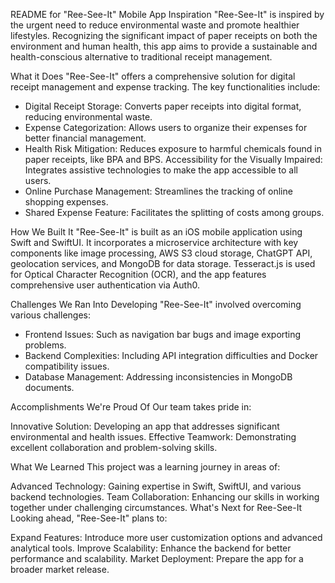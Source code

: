 README for "Ree-See-It" Mobile App
Inspiration
"Ree-See-It" is inspired by the urgent need to reduce environmental waste and promote healthier lifestyles. Recognizing the significant impact of paper receipts on both the environment and human health, this app aims to provide a sustainable and health-conscious alternative to traditional receipt management.

What it Does
"Ree-See-It" offers a comprehensive solution for digital receipt management and expense tracking. The key functionalities include:

- Digital Receipt Storage: Converts paper receipts into digital format, reducing environmental waste.
- Expense Categorization: Allows users to organize their expenses for better financial management.
- Health Risk Mitigation: Reduces exposure to harmful chemicals found in paper receipts, like BPA and BPS.
Accessibility for the Visually Impaired: Integrates assistive technologies to make the app accessible to all users.
- Online Purchase Management: Streamlines the tracking of online shopping expenses.
- Shared Expense Feature: Facilitates the splitting of costs among groups.

How We Built It
"Ree-See-It" is built as an iOS mobile application using Swift and SwiftUI. It incorporates a microservice architecture with key components like image processing, AWS S3 cloud storage, ChatGPT API, geolocation services, and MongoDB for data storage. Tesseract.js is used for Optical Character Recognition (OCR), and the app features comprehensive user authentication via Auth0.

Challenges We Ran Into
Developing "Ree-See-It" involved overcoming various challenges:

- Frontend Issues: Such as navigation bar bugs and image exporting problems.
- Backend Complexities: Including API integration difficulties and Docker compatibility issues.
- Database Management: Addressing inconsistencies in MongoDB documents.

Accomplishments We're Proud Of
Our team takes pride in:

Innovative Solution: Developing an app that addresses significant environmental and health issues.
Effective Teamwork: Demonstrating excellent collaboration and problem-solving skills.

What We Learned
This project was a learning journey in areas of:

Advanced Technology: Gaining expertise in Swift, SwiftUI, and various backend technologies.
Team Collaboration: Enhancing our skills in working together under challenging circumstances.
What's Next for Ree-See-It
Looking ahead, "Ree-See-It" plans to:

Expand Features: Introduce more user customization options and advanced analytical tools.
Improve Scalability: Enhance the backend for better performance and scalability.
Market Deployment: Prepare the app for a broader market release.
